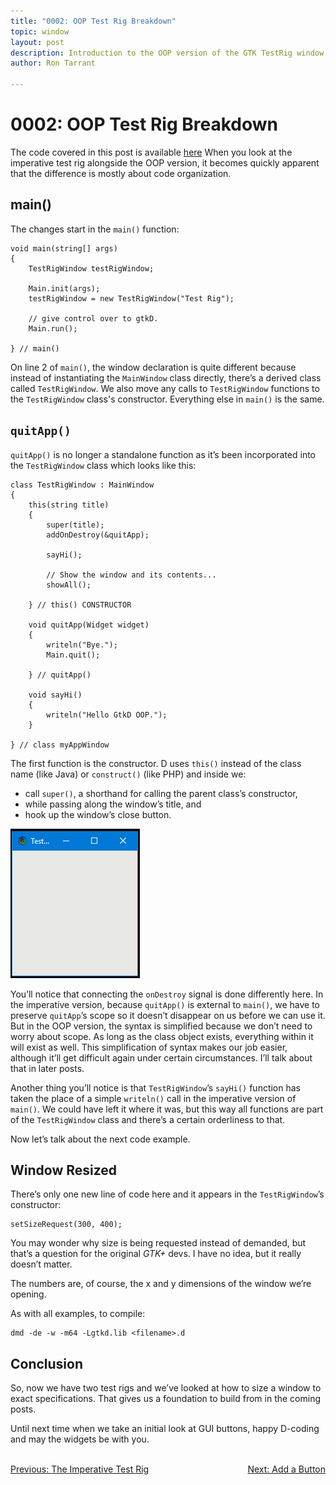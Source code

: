 ```yaml
---
title: "0002: OOP Test Rig Breakdown"
topic: window
layout: post
description: Introduction to the OOP version of the GTK TestRig window - a D language tutorial.
author: Ron Tarrant

---
```


# 0002: OOP Test Rig Breakdown

The code covered in this post is available [here](https://github.com/rontarrant/gtkDcoding/blob/master/001_window/test_rig_001_02_oop.d)
When you look at the imperative test rig alongside the OOP version, it becomes quickly apparent that the difference is mostly about code organization.

## main()

The changes start in the `main()` function:

	void main(string[] args)
	{
		TestRigWindow testRigWindow;

		Main.init(args);
		testRigWindow = new TestRigWindow("Test Rig");
		
		// give control over to gtkD.
		Main.run();
		
	} // main()

On line 2 of `main()`, the window declaration is quite different because instead of instantiating the `MainWindow` class directly, there’s a derived class called `TestRigWindow`. We also move any calls to `TestRigWindow` functions to the `TestRigWindow` class's constructor. Everything else in `main()` is the same.

## `quitApp()`

`quitApp()` is no longer a standalone function as it’s been incorporated into the `TestRigWindow` class which looks like this:

	class TestRigWindow : MainWindow
	{
		this(string title)
		{
			super(title);
			addOnDestroy(&quitApp);

			sayHi();
		
			// Show the window and its contents...
			showAll();
				
		} // this() CONSTRUCTOR
		
		void quitApp(Widget widget)
		{
			writeln("Bye.");
			Main.quit();
			
		} // quitApp()
	
		void sayHi()
		{
			writeln("Hello GtkD OOP.");
		}
	
	} // class myAppWindow

The first function is the constructor. D uses `this()` instead of  the class name (like Java) or `construct()` (like PHP) and inside we:

 - call `super()`, a shorthand for calling the parent class’s constructor,
 - while passing along the window’s title, and
 - hook up the window’s close button.

<img class="right" src="/images/test_rig_000_01_imperative.png" alt="Me" style="width: 207px; height: 239px;">

You’ll notice that connecting the `onDestroy` signal is done differently here. In the imperative version, because `quitApp()` is external to `main()`, we have to preserve `quitApp`’s scope so it doesn’t disappear on us before we can use it. But in the OOP version, the syntax is simplified because we don’t need to worry about scope. As long as the class object exists, everything within it will exist as well. This simplification of syntax makes our job easier, although it’ll get difficult again under certain circumstances. I’ll talk about that in later posts.

Another thing you’ll notice is that `TestRigWindow`’s `sayHi()` function has taken the place of a simple `writeln()` call in the imperative version of `main()`. We could have left it where it was, but this way all functions are part of the `TestRigWindow` class and there’s a certain orderliness to that.

Now let’s talk about the next code example.

## Window Resized

There’s only one new line of code here and it appears in the `TestRigWindow`’s constructor:

	setSizeRequest(300, 400);

You may wonder why size is being requested instead of demanded, but that’s a question for the original *GTK+* devs. I have no idea, but it really doesn’t matter.

The numbers are, of course, the x and y dimensions of the window we’re opening.

As with all examples, to compile:

	dmd -de -w -m64 -Lgtkd.lib <filename>.d

## Conclusion

So, now we have two test rigs and we’ve looked at how to size a window to exact specifications. That gives us a foundation to build from in the coming posts.

Until next time when we take an initial look at GUI buttons, happy D-coding and may the widgets be with you.

<BR>
<div style="float: left;">
	<a href="https://gtkdcoding.com/2019/01/15/0001-imperative-test-rig.html">Previous: The Imperative Test Rig</a>
</div>
<div style="float: right;">
	<a href="https://gtkdcoding.com/2019/01/22/0003-add-a-button.html">Next: Add a Button</a>
</div>
<BR>